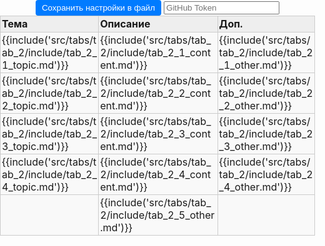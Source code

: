 <style>
:root {
    --content-max-width: 97%;
}

/* Базовые сбросы и контейнеры */
html, body {
    margin: 0;
    padding: 0;
    width: 100%;
    height: 100%;
}

.content main{
    max-width: 100%; /*var(--content-max-width);*/
}

.container {
    width: 100%;
    box-sizing: border-box;
    margin: 0;
    padding: 0;
}

table{
    margin: 0;  
}

/* Навигация (если используется) */
.nav-chapters {
    min-width: 20px;
}

/* Стили таблицы */
.data-table {
    width: 100%;
    border-collapse: collapse;
    margin: 0px auto;
    table-layout: fixed;
}

/* Общие стили ячеек */
.data-table tr {
    height: auto; /* Автоматическая высота строки */
}

.data-table td, .data-table th {
    border: 1px solid #ccc;
    position: relative;
    padding: 0;
    vertical-align: top;
    background-color: #f9f9f9; /* Фон по умолчанию для всей ячейки */
    height: auto;
}

/* Стили заголовков */
.data-table th {
    background-color: #eeeeee;
    font-weight: bold;
    /*height: 50px; /* Фиксированная высота для заголовков */
    min-height: 25px
}

/* Контейнер содержимого ячейки */
.data-table .cell-content {
    display: block;
    width: 100%;
    min-height: 25px;
    padding: 2px;
    box-sizing: border-box;
    background-color: transparent; /* Делаем внутренний div прозрачным */
    text-align: left;
    outline: none;
}

/* Редактируемые ячейки */
.data-table td .cell-content[contenteditable="true"] {
    background-color: #f9f9f9;
    word-wrap: break-word;
    overflow-wrap: anywhere;
}

.data-table td .cell-content[contenteditable="true"]:focus {
    background-color: #fff;
    box-shadow: 0 0 5px rgba(0,123,255,0.5);
}

/* Панель управления */
.controls {
    text-align: center;
    margin: 0px;
}

.controls button {
    margin: 0px;
    padding: 5px 10px;
    background-color: #007bff;
    color: white;
    border: none;
    border-radius: 4px;
    cursor: pointer;
}

.controls button:hover {
    background-color: #0056b3;
}

.file-input {
    margin: 10px;
}

/* Настройки таблицы */
.settings-trigger {
    position: absolute;
    top: 0;
    right: 0;
    width: 20px;
    height: 20px;
    cursor: pointer;
    z-index: 10;
    border-radius: 0 0 0 8px;
}

.settings-trigger:hover {
    background-color: rgba(0,123,255,0.1);
}

.settings-menu {
    display: none;
    position: absolute;
    top: 20px;
    right: 2px;
    background: #fff;
    border: 1px solid #ccc;
    padding: 4px;
    border-radius: 4px;
    white-space: nowrap;
    box-shadow: 0 2px 5px rgba(0,0,0,0.2);
    z-index: 100;
    font-size: 12px;
}

.show-settings .settings-menu {
    display: flex;
    gap: 8px;
    align-items: center;
}

.settings-menu label {
    display: flex;
    align-items: center;
    gap: 4px;
}

.settings-menu input[type="number"],
.settings-menu select,
.settings-menu input[type="color"] {
    width: 50px;
    font-size: 12px;
}

/* Ресайзер колонок */
.column-resizer {
    position: absolute;
    top: 0;
    right: -2px;
    width: 4px;
    height: 100%;
    cursor: col-resize;
    background: transparent;
    z-index: 5;
}

.column-resizer:hover {
    background: rgba(0,123,255,0.3);
}

/* Стили для блоков кода */
.data-table .cell-content pre {
    margin: 0;
    padding: 0px;
    background:rgb(245, 245, 245);
    border-radius: 4px;
    overflow-x: auto;
}
pre code.hljs{
    padding: 0px;
    margin-top:-20px;
}

code {
    white-space: pre-wrap; /* Сохраняем переносы строк */
    overflow-x: auto;
}

/* Highlight.js переопределит эти стили */
.hljs {
    white-space: pre-wrap;
}

/* стили для модального окна */

.current-text {
    background: #f9f9f9;
    padding: 15px;
    border: 1px solid #ddd;
    border-radius: 4px;
    margin: 20px 0;
    min-height: 50px;
}

.edit-btn {
    background: #007bff;
    color: white;
    border: none;
    padding: 10px 20px;
    border-radius: 4px;
    cursor: pointer;
}

.edit-btn:hover {
    background: #0056b3;
}

/* Модальное окно */
.modal {
    display: none;
    position: fixed;
    top: 0;
    left: 0;
    width: 100%;
    height: 100%;
    background: rgba(0, 0, 0, 0.5);
}

.modal.show {
    display: flex;
    align-items: center;
    justify-content: center;
}

.modal-content {
    background: white;
    padding: 20px;
    border-radius: 8px;
    width: 90%;
    max-width: 500px;
    max-height: 80vh;
}

.modal-header {
    display: flex;
    justify-content: space-between;
    align-items: center;
    margin-bottom: 20px;
    border-bottom: 1px solid #ddd;
    padding-bottom: 10px;
}

.modal-close-btn {
    background: none;
    border: none;
    font-size: 24px;
    cursor: pointer;
}

.modal-text-editor {
    width: 100%;
    height: 200px;
    padding: 0px;
    border: 1px solid #ddd;
    border-radius: 4px;
    font-family: inherit;
    resize: vertical;
}

.modal-footer {
    display: flex;
    gap: 10px;
    justify-content: flex-end;
    margin-top: 15px;
}

.modal-save-btn {
    background: #28a745;
    color: white;
    border: none;
    padding: 8px 16px;
    border-radius: 4px;
    cursor: pointer;
}

.modal-cancel-btn {
    background: #6c757d;
    color: white;
    border: none;
    padding: 8px 16px;
    border-radius: 4px;
    cursor: pointer;
}

.modal-save-btn:hover {
    background: #218838;
}

.modal-cancel-btn:hover {
    background: #5a6268;
}


</style>
<div class="container">
    <div class="controls">
        <button id="saveSettingsBtn">Сохранить настройки в файл</button>
        <input type="password" id="token" placeholder="GitHub Token" />
    </div>
    <table class="data-table" id="dataTable">
        <colgroup>
            <col id="tab_2_col-0">
            <col id="tab_2_col-1">
            <col id="tab_2_col-2">
        </colgroup>
        <thead>
            <tr id="tab_2_header_row">
                <th id="tab_2_header_topic"><div class="cell-content" contenteditable="true">Тема</div></th>
                <th id="tab_2_header_content"><div class="cell-content" contenteditable="true">Описание</div></th>
                <th id="tab_2_header_other"><div class="cell-content" contenteditable="true">Доп.</div></th>
            </tr>
        </thead>
        <tbody>
            <tr id="tab_2_1">
                <td id="tab_2_1_topic"><div class="cell-content" contenteditable="true">{{include('src/tabs/tab_2/include/tab_2_1_topic.md')}}</div></td>
                <td id="tab_2_1_content"><div class="cell-content" contenteditable="true">{{include('src/tabs/tab_2/include/tab_2_1_content.md')}}</div></td>
                <td id="tab_2_1_other"><div class="cell-content" contenteditable="true">{{include('src/tabs/tab_2/include/tab_2_1_other.md')}}</div></td>
            </tr>
            <tr id="tab_2_2">
                <td id="tab_2_2_topic"><div class="cell-content" contenteditable="true">{{include('src/tabs/tab_2/include/tab_2_2_topic.md')}}</div></td>
                <td id="tab_2_2_content"><div class="cell-content" contenteditable="true">{{include('src/tabs/tab_2/include/tab_2_2_content.md')}}</div></td>
                <td id="tab_2_2_other"><div class="cell-content" contenteditable="true">{{include('src/tabs/tab_2/include/tab_2_2_other.md')}}</div></td>
            </tr>
            <tr id="tab_2_3">
                <td id="tab_2_3_topic"><div class="cell-content" contenteditable="true">{{include('src/tabs/tab_2/include/tab_2_3_topic.md')}}</div></td>
                <td id="tab_2_3_content"><div class="cell-content" contenteditable="true">{{include('src/tabs/tab_2/include/tab_2_3_content.md')}}</div></td>
                <td id="tab_2_3_other"><div class="cell-content" contenteditable="true">{{include('src/tabs/tab_2/include/tab_2_3_other.md')}}</div></td>
            </tr>
            <tr id="tab_2_4">
                <td id="tab_2_4_topic"><div class="cell-content" contenteditable="true">{{include('src/tabs/tab_2/include/tab_2_4_topic.md')}}</div></td>
                <td id="tab_2_4_content"><div class="cell-content" contenteditable="true">{{include('src/tabs/tab_2/include/tab_2_4_content.md')}}</div></td>
                <td id="tab_2_4_other"><div class="cell-content" contenteditable="true">{{include('src/tabs/tab_2/include/tab_2_4_other.md')}}</div></td>
            </tr>
            <tr id="tab_2_5">
                <td id="tab_2_5_topic"><div class="cell-content" contenteditable="true"></div></td>
                <td id="tab_2_5_content"><div class="cell-content" contenteditable="true">{{include('src/tabs/tab_2/include/tab_2_5_other.md')}}</div></td>
                <td id="tab_2_5_other"><div class="cell-content" contenteditable="true"></div></td>
            </tr>         
        </tbody>
    </table>
    
</div>

<!-- Модальное окно -->
<div id="textModal" class="modal">
    <div class="modal-content">
        <div class="modal-header">
            <h3>Редактирование текста</h3>
            <button class="close-btn" onclick="closeModal()">&times;</button>
        </div>
        <textarea id="modalTextEditor" class="modal-text-editor" placeholder="Введите ваш текст здесь..."></textarea>
        <div class="modal-footer">
            <button class="modal-cancel-btn" onclick="closeModal()">Отмена</button>
            <button class="modal-save-btn" onclick="saveTextModal()">Сохранить</button>
        </div>
    </div>
</div>

<script>
    const isGitHubPages = window.location.host.includes('github.io');
    const basePath = isGitHubPages ? '/snippet-stash' : '';
    const currentTabId = 'tab_2'; // Идентификатор текущей вкладки
    let isUpdateSettings = false;
    const owner = 'Jekahome';
    const repo = 'snippet-stash';
    const pathSettings = 'src/config/table-settings.json'; 
    const branch = 'main';
    let editCellId=null;

    function closeModal() {
        const modal = document.getElementById('textModal');
        modal.classList.remove('show');
    }

    function saveTextModal() {
        const editor = document.getElementById('modalTextEditor');
        let cell = document.getElementById(editCellId);
        window.indexstore.content[currentTabId][cell.id] = editor.value;
        cell.innerHTML = '';
           
        const temp = document.createElement('div');
        temp.innerHTML = editor.value;
        
        const cellContentWrapper = document.createElement('div');
        cellContentWrapper.className = 'cell-content';
        cellContentWrapper.contentEditable = true;

        Array.from(temp.childNodes).forEach(node => {
            if (node.nodeType === Node.ELEMENT_NODE && node.tagName === 'CODE') {
                const wrap_code = buildWrapper(node.cloneNode(true));

                cellContentWrapper.appendChild(wrap_code);
            } else {
                cellContentWrapper.appendChild(node.cloneNode(true));
            }
        });
       
        cell.appendChild(cellContentWrapper);

        setupCellSettingsMenu(cell);
       
        if (typeof hljs !== 'undefined') {
            //hljs.highlightAll();
            const codeElements = cell.querySelectorAll('code');
            codeElements.forEach(codeElement => {
                console.log(codeElement)
                hljs.highlightElement(codeElement);
            }); 
        }
        closeModal();
    }
    function buildWrapper(node_code){
        const contentWrapperPre = document.createElement('pre');
        contentWrapperPre.className = 'playground';

        const buttonsDiv = document.createElement('div');
        buttonsDiv.className = 'buttons';

            // Кнопка копирования
            const copyButton = document.createElement('button');
            copyButton.className = 'clip-button';
            copyButton.title = 'Copy to clipboard';
            copyButton.setAttribute('aria-label', 'Copy to clipboard');

            const tooltip = document.createElement('i');
            tooltip.className = 'tooltiptext';
            copyButton.appendChild(tooltip);

            // Кнопка запуска
            const runButton = document.createElement('button');
            runButton.className = 'fa fa-play play-button';
            runButton.hidden = true;
            runButton.title = 'Run this code';
            runButton.setAttribute('aria-label', 'Run this code');

        runButton.addEventListener('click', () => {
            run_rust_code(contentWrapperPre);
        });
 
        // Добавление кнопок в div
        buttonsDiv.appendChild(copyButton);
        buttonsDiv.appendChild(runButton);
        contentWrapperPre.appendChild(buttonsDiv);
        contentWrapperPre.appendChild(node_code); 
        return contentWrapperPre;
    }
    // Копия из book/book.js:23
    function fetch_with_timeout(url, options, timeout = 6000) {
        return Promise.race([
            fetch(url, options),
            new Promise((_, reject) => setTimeout(() => reject(new Error('timeout')), timeout)),
        ]);
    }
    // Копия из book/book.js:105
    function run_rust_code(code_block) {
        let result_block = code_block.querySelector('.result');
        if (!result_block) {
            result_block = document.createElement('code');
            result_block.className = 'result hljs language-bash';

            code_block.append(result_block);
        }

        const text = playground_text(code_block);
        const classes = code_block.querySelector('code').classList;
        let edition = '2015';
        classes.forEach(className => {
            if (className.startsWith('edition')) {
                edition = className.slice(7);
            }
        });
        const params = {
            version: 'stable',
            optimize: '0',
            code: text,
            edition: edition,
        };

        if (text.indexOf('#![feature') !== -1) {
            params.version = 'nightly';
        }

        result_block.innerText = 'Running...';

        fetch_with_timeout('https://play.rust-lang.org/evaluate.json', {
            headers: {
                'Content-Type': 'application/json',
            },
            method: 'POST',
            mode: 'cors',
            body: JSON.stringify(params),
        })
            .then(response => response.json())
            .then(response => {
                if (response.result.trim() === '') {
                    result_block.innerText = 'No output';
                    result_block.classList.add('result-no-output');
                } else {
                    result_block.innerText = response.result;
                    result_block.classList.remove('result-no-output');
                }
            })
            .catch(error => result_block.innerText = 'Playground Communication: ' + error.message);
    }

    function initCellFromIndexStore(cell){
        if (cell.tagName === 'TH' && !cell.querySelector('.cell-content')) {
            const contentWrapper = document.createElement('div');
            contentWrapper.className = 'cell-content';
            contentWrapper.contentEditable = true;
            contentWrapper.innerHTML = cell.innerHTML;
            cell.innerHTML = '';
            cell.appendChild(contentWrapper);
        }

        // Для ячеек с контентом
        if (cell.tagName === 'TD') {
            const contentWrapper = cell.querySelector('.cell-content') || cell;
            const cellId = cell.id;
            
            // Восстанавливаем контент из indexstore
            if (window.indexstore.content[currentTabId]?.[cellId] !== undefined) {
                contentWrapper.innerHTML = window.indexstore.content[currentTabId][cellId];
            }
        }
        
        // Создаем меню настроек...
        setupCellSettingsMenu(cell);
    }

    // Закрытие при клике вне окна
    window.onclick = function(event) {
        const modal = document.getElementById('textModal');
        if (event.target === modal) {
            closeModal();
        }
    }

    // Закрытие по Escape
    document.addEventListener('keydown', function(event) {
        if (event.key === 'Escape') {
            closeModal();
        }
    });
 

// Инициализация при загрузке страницы
window.addEventListener('DOMContentLoaded', async () => {
    try {
        // 1. Инициализируем indexstore
        initIndexStore();
        
        // 2. Загружаем настройки из файла
        console.log('Загружаем настройки из файла');
        await loadSettingsFromFile();
        
        // 3. Применяем настройки и контент из indexstore
        initTableFromIndexStore();
        
        console.log("Таблица готова к работе");
    } catch (error) {
        console.error("Ошибка инициализации:", error);
        console.log("Ошибка загрузки таблицы", true);
    }
});

// 1. Инициализация indexstore как единого источника данных
function initIndexStore() {
    window.indexstore = window.indexstore || {
        settings: {}, // Настройки таблицы (размеры, цвета, шрифты)
        content: {}   // Содержимое ячеек
    };
    console.log('initIndexStore after [window.indexstore]:',window.indexstore);
    window.indexstore.settings[currentTabId] = window.indexstore.settings[currentTabId] || {};
    window.indexstore.content[currentTabId] = window.indexstore.content[currentTabId] || {};
    console.log('initIndexStore before [window.indexstore]:',window.indexstore);
}

// 2. Загрузка настроек из файла в indexstore
async function loadSettingsFromFile() {
    console.log('Loading settings from file to indexstore...');
    try {
        const response = await fetch(`${basePath}/config/table-settings.json`);
        if (!response.ok) throw new Error("Файл настроек не найден");
        
        const settingsText = await response.text();
        window.indexstore.settings = JSON.parse(settingsText);

        console.log('Settings loaded to indexstore');
        console.log('loadSettingsFromFile [window.indexstore.settings]:',window.indexstore.settings);
    } catch (error) {
        console.warn("Используются настройки по умолчанию:", error);
        initDefaultSettingsInIndexStore();
    }
}

// Настройки по умолчанию в indexstore
function initDefaultSettingsInIndexStore() {
    const defaultSettings = {
        cells: {
            [`${currentTabId}_header_topic`]: {
                fontSize: "16px",
                backgroundColor: "black",
                contentType: "text",
                width: 75
            },
            [`${currentTabId}_header_content`]: {
                fontSize: "16px",
                backgroundColor: "#f0f0f0",
                contentType: "text",
                width: 200
            },
            [`${currentTabId}_header_other`]: {
                fontSize: "16px",
                backgroundColor: "#f0f0f0",
                contentType: "text",
                width: 50
            }
        }
    };
    
    window.indexstore.settings[currentTabId] = defaultSettings;
}

// 3. Инициализация таблицы из indexstore
function initTableFromIndexStore() {
    const cells = document.querySelectorAll('.data-table td, .data-table th');
    
    cells.forEach((cell) => {
        initCellFromIndexStore(cell);
    });

    // Настраиваем глобальный клик для закрытия меню
    setupGlobalClick();

    // Применяем настройки из indexstore
    applySettingsFromIndexStore();
}

// Применение настроек из indexstore
function applySettingsFromIndexStore() {
    const settings = window.indexstore.settings[currentTabId];
    if (!settings) return;
    
    // Применяем настройки ячеек
    if (settings.cells) { 
        Object.keys(settings.cells).forEach(cellId => {
            console.log(`applySettingsFromIndexStore cellId=${cellId}`);
            const cell = document.getElementById(cellId); 
            if (cell) {
                applyCellSettings(cell, settings.cells[cellId]);
            } else {
                console.warn('Элемент не найден:', cellId);
            }
        });
    }
}

// Сохранение данных из indexstore
document.getElementById('saveSettingsBtn').addEventListener('click', function() {
    console.log('Saving data from indexstore...');
    
    // Сохраняем данные из indexstore в файл репозитория
    saveToGitHub().then(() => {
        console.log('Data saved successfully from indexstore');
        //console.log('Current indexstore:', window.indexstore);
        console.log("Все данные сохранены");
    }).catch(error => {
        console.error('Save error:', error);
        console.log("Ошибка сохранения", true);
    });
});

// Настройка меню для ячейки
function setupCellSettingsMenu(cell) {
    const trigger = document.createElement('div');
    trigger.className = 'settings-trigger';

    const menu = document.createElement('div');
    menu.className = 'settings-menu';
    
    const isHeader = cell.tagName === 'TH';
    const columnIndex = cell.cellIndex;
    
    let menuHTML = `
        <label><button onclick="editContent('${cell.id}')">E</button></label>
        <label>F: <input type="number" class="font-size" value="14" min="8" max="24"></label>
        <label>B: <input type="color" class="bg-color" value="${rgbToHex(getComputedStyle(cell).backgroundColor) || '#f9f9f9'}"></label>
        <label>T:
            <select class="content-type">
                <option value="text">text</option>
                <option value="code">code</option>
                <option value="html">HTML</option>
            </select>
        </label>
    `;
    
    if (isHeader) {
        const currentWidth = window.indexstore.settings?.[currentTabId]?.cells?.[cell.id]?.width ?? 200;
        menuHTML += `<label>W: <input type="number" class="column-width" value="${currentWidth}" min="50" max="800"></label>`;
    }
    
    menuHTML += `<label>H: <input type="number" class="row-height" placeholder="auto" min="30" max="1000"></label>`;

    menu.innerHTML = menuHTML;

    setupMenuEvents(cell, menu);
    setupIconClick(cell, trigger);

    cell.appendChild(trigger);
    cell.appendChild(menu);
}

async function editContent(cell_id){
    try {
        editCellId = cell_id;
        const modal = document.getElementById('textModal');
        const editor = document.getElementById('modalTextEditor');
         
        let markdownContent = '';
        if (!window.indexstore.content[currentTabId]?.[editCellId]) {
            const response = await fetch(`${basePath}/tabs/${currentTabId}/include/${cell_id}.md`);
            if (!response.ok) {
                throw new Error(`Ошибка HTTP: ${response.status} ${response.statusText}`);
            }
            markdownContent = await response.text(); // Если ожидается текстовое содержимое (как для .md файлов)
        } else {
            markdownContent = window.indexstore.content[currentTabId][editCellId];
        }

        console.log(`Содержимое Markdown:`, markdownContent);

        editor.value = markdownContent;
        modal.classList.add('show');
        editor.focus();
    } catch (error) {
        console.error('Ошибка при загрузке Markdown файла:', error);
    }
}

// Настройка событий меню
function setupMenuEvents(cell, menu) {
    menu.addEventListener('click', e => e.stopPropagation());
    
    const fontSizeInput = menu.querySelector('.font-size');
    fontSizeInput.addEventListener('input', e => {
        const value = `${e.target.value}px`;
        updateCellSettingsInIndexStore(cell, { fontSize: value });
        applyCellSettings(cell, { fontSize: value });
        console.log(`Размер шрифта изменен на ${e.target.value}px`);
    });

    const bgColorInput = menu.querySelector('.bg-color');
    bgColorInput.addEventListener('input', e => {
        //cell.style.backgroundColor = e.target.value;
        //if (contentWrapper) contentWrapper.style.backgroundColor = 'transparent';
        updateCellSettingsInIndexStore(cell, { backgroundColor: e.target.value });
        applyCellSettings(cell, { backgroundColor: e.target.value });
        console.log(`Цвет фона изменен`);
    });

    const contentTypeSelect = menu.querySelector('.content-type');
    if (contentTypeSelect) {
        contentTypeSelect.addEventListener('change', e => {
            updateCellSettingsInIndexStore(cell, { contentType: e.target.value });
            console.log(`Тип контента изменен на ${e.target.value}`);
        });
    }

    const columnWidthInput = menu.querySelector('.column-width');
    if (columnWidthInput && cell.tagName === 'TH') {
        columnWidthInput.addEventListener('input', e => {
            const width = parseInt(e.target.value);
            if (width >= 25) {
               
                updateCellSettingsInIndexStore(cell, { width: width });
                applyCellSettings(cell, { width: width });
                console.log(`Ширина колонки ${cell.cellIndex + 1} изменена на ${width}px`);
            }
        });
    }

    const rowHeightInput = menu.querySelector('.row-height');
    if (rowHeightInput) {
        rowHeightInput.addEventListener('input', e => {
            const height = parseInt(e.target.value);
            const row = cell.parentElement;
            
            if (height >= 30) {
                row.style.height = `${height}px`;
                row.style.minHeight = `${height}px`;
                row.dataset.fixedHeight = "true";
                console.log(`Высота строки установлена ${height}px`);
            } else if (e.target.value === '') {
                row.style.height = 'auto';
                row.style.minHeight = 'auto';
                delete row.dataset.fixedHeight;
                console.log(`Высота строки: автоматическая`);
            }
            
            updateCellSettingsInIndexStore(cell, { rowHeight: height >= 30 ? `${height}px` : 'auto' });
        });
    }

    menu.querySelectorAll('input, select').forEach(el => {
        el.addEventListener('click', e => e.stopPropagation());
        el.addEventListener('focus', e => e.stopPropagation());
    });
}

// Настройка клика по иконке настроек
function setupIconClick(cell, trigger) {
    trigger.addEventListener('click', e => {
        e.stopPropagation();
        document.querySelectorAll('.data-table td, .data-table th').forEach(c => {
            if (c !== cell) c.classList.remove('show-settings');
        });
        cell.classList.toggle('show-settings');
    });
}

// Обновление настроек ячейки в indexstore
function updateCellSettingsInIndexStore(cell, newSettings) {
    isUpdateSettings = true;
    const settings = window.indexstore.settings[currentTabId];
    if (!settings) return;
     
    if (!settings.cells) settings.cells = {};
    settings.cells[cell.id] = { ...(settings.cells[cell.id] || {}), ...newSettings };
   // console.log('Updated cell settings in indexstore:', { cell.id, newSettings });
}

// Применение настроек к ячейке
function applyCellSettings(cell, settings) {
    
    if (settings.fontSize) {
        const contentDiv = cell.querySelector('.cell-content[contenteditable="true"]');
        if (contentDiv) {
            contentDiv.style.fontSize = settings.fontSize;
        }
    }

    if (settings.backgroundColor) {
        const contentDiv = cell.querySelector('.cell-content[contenteditable="true"]'); 
        if (contentDiv) {
            contentDiv.style.setProperty('background-color', settings.backgroundColor);
        }
    }

    if (settings.width) {
        cell.style.setProperty('width', `${settings.width}px`);
    }

    if (settings.rowHeight && settings.rowHeight !== 'auto') {
        cell.parentElement.style.height = settings.rowHeight;
        cell.parentElement.dataset.fixedHeight = "true";
    }
    
    const menu = cell.querySelector('.settings-menu');
    if (menu) {
        menu.querySelector('.font-size').value = parseInt(settings.fontSize) || 14;
        if (settings.backgroundColor) {
            menu.querySelector('.bg-color').value = settings.backgroundColor;
        }
        
        const columnWidthInput = menu.querySelector('.column-width');
        if (columnWidthInput && settings.width) {
            columnWidthInput.value = settings.width;
        }
        
        const rowHeightInput = menu.querySelector('.row-height');
        if (rowHeightInput) {
            rowHeightInput.value = settings.rowHeight ? parseInt(settings.rowHeight) : '';
        }
        
        const contentTypeSelect = menu.querySelector('.content-type');
        if (contentTypeSelect && settings.contentType) {
            contentTypeSelect.value = settings.contentType;
        }
    }
}

// Утилитарные функции
function getCellType(cellIndex) {
    const types = ['topic', 'content', 'other'];
    return types[cellIndex] || cellIndex;
}

function rgbToHex(rgb) {
    if (rgb.startsWith('#')) return rgb;
    const result = /^rgba?\((\d+),\s*(\d+),\s*(\d+)(?:,\s*\d+\.?\d*)?\)$/i.exec(rgb);
    if (!result) return '#f9f9f9';
    const r = parseInt(result[1], 10).toString(16).padStart(2, '0');
    const g = parseInt(result[2], 10).toString(16).padStart(2, '0');
    const b = parseInt(result[3], 10).toString(16).padStart(2, '0');
    return `#${r}${g}${b}`.toLowerCase();
}

function setupGlobalClick() {
    document.addEventListener('click', (e) => {
        if (!e.target.closest('.settings-menu') && !e.target.closest('.settings-trigger')) {
            document.querySelectorAll('.data-table td, .data-table th').forEach(c => {
                c.classList.remove('show-settings');
            });
        }
    });
}

async function saveToGitHub() {
    
    if (Object.keys(window.indexstore.content).length == 0 && isUpdateSettings === false){
        console.warn("Данных нет");
        return;
    }
    const contentStore = window.indexstore.content;
    let files = [];

    if (isUpdateSettings === true){
        files.push({
            path: pathSettings,
            content: JSON.stringify(window.indexstore.settings, null, 2)
        });
    }

    if ( Object.keys(contentStore).length > 0) {
        for (const tabId in contentStore) {
            const tabContent = contentStore[tabId];

            if (tabContent && Object.keys(tabContent).length > 0) {
                for (const cellId in tabContent) {
                    files.push({
                        path: `src/tabs/${tabId}/include/${cellId}.md`,
                        content: tabContent[cellId] 
                    });  
                }
            } else {
                console.log(`tabId "${tabId}" пустой`);
            }
        }
    } else {
        console.log("indexstore.content пустой");
    }

    if (files.length == 0){
        console.warn("files рустой");
        return;
    }
    const token = prompt("Введите ваш GitHub токен:");
    //const token = document.getElementById('token').value.trim();
    
    if (!token) {
        console.error("Ошибка: Заполните поля GitHub token");
        return;
    }

    await commitMultipleFilesToGitHub({
        owner: owner,
        repo: repo,
        branch: branch,
        token: token, 
        commitMessage: 'Обновление нескольких файлов одним коммитом',
        files: files
    }); 

    console.info("Данные отправлены. Для работы с новыми данными дождитесь обновления репозитория");

    window.indexstore = window.indexstore || {
        settings: {},  
        content: {}  
    };
        
    setTimeout(() => {
        location.reload();  
    }, 45000);  
}

async function commitMultipleFilesToGitHub({ owner, repo, branch, token, files, commitMessage }) {
    const headers = {
        Authorization: `token ${token}`,
        Accept: 'application/vnd.github.v3+json',
        'Content-Type': 'application/json',
    };

    // Шаг 1: Получить SHA последнего коммита на ветке
    const refRes = await fetch(`https://api.github.com/repos/${owner}/${repo}/git/ref/heads/${branch}`, { headers });
    const refData = await refRes.json();
    const latestCommitSha = refData.object.sha;

    // Шаг 2: Получить SHA дерева этого коммита
    const commitRes = await fetch(`https://api.github.com/repos/${owner}/${repo}/git/commits/${latestCommitSha}`, { headers });
    const commitData = await commitRes.json();
    const baseTreeSha = commitData.tree.sha;

    // Шаг 3: Создать новое дерево с новыми файлами
    const tree = files.map(({ path, content }) => ({
        path,
        mode: '100644',
        type: 'blob',
        content, // plain text; если у тебя бинарные — можно blob создать отдельно
    }));

    const treeRes = await fetch(`https://api.github.com/repos/${owner}/${repo}/git/trees`, {
        method: 'POST',
        headers,
        body: JSON.stringify({
            base_tree: baseTreeSha,
            tree,
        }),
    });
    const treeData = await treeRes.json();
    const newTreeSha = treeData.sha;

    // Шаг 4: Создать коммит с новым деревом
    const commitResNew = await fetch(`https://api.github.com/repos/${owner}/${repo}/git/commits`, {
        method: 'POST',
        headers,
        body: JSON.stringify({
            message: commitMessage,
            tree: newTreeSha,
            parents: [latestCommitSha],
        }),
    });
    const newCommitData = await commitResNew.json();
    const newCommitSha = newCommitData.sha;

    // Шаг 5: Обновить ссылку ветки на новый коммит
    const updateRefRes = await fetch(`https://api.github.com/repos/${owner}/${repo}/git/refs/heads/${branch}`, {
        method: 'PATCH',
        headers,
        body: JSON.stringify({
            sha: newCommitSha,
        }),
    });

    if (updateRefRes.ok) {
        console.log('✅ Успешно закоммичено!');
    } else {
        const err = await updateRefRes.json();
        console.error('Ошибка обновления ветки:', err.message || err);
    }
}

async function saveToGitHub_() {
    const token = prompt("Введите ваш GitHub токен:");
    //const token = document.getElementById('token').value.trim();
    
    if (!token) {
        console.error("Ошибка: Заполните поля GitHub token");
        return;
    }

    const file_settings = JSON.stringify(window.indexstore.settings, null, 2);
    console.log(`Вот что мы отсылаем:${file_settings}`);
    console.log(`И вот что мы отсылаем:${unescape(encodeURIComponent(file_settings))}`);

    // Получаем текущий SHA файла (если он уже существует)
    const sha = await getFileSha(owner,repo,pathSettings,token);
    console.log(`sha:${sha}`);

    // Отправляем файл
    const putRes = await fetch(`https://api.github.com/repos/${owner}/${repo}/contents/${path}`,  {
        method: 'PUT',
        headers: {
            Authorization: `token ${token}`,
            Accept: "application/vnd.github.v3+json",
            "Content-Type": "application/json"
        },
        body: JSON.stringify({
            message: "Обновлено через GitHub API",
            content: btoa(unescape(encodeURIComponent(file_settings))), // base64 encode
            ...(sha ? { sha } : {}), // отправляем только если файл был,
            branch: branch
        })
    });

    if (putRes.ok) {
        console.log("Успешно сохранено!");
    } else {
        const err = await putRes.json();
        console.error("Ошибка: " + (err.message || "Неизвестная ошибка"));
    }
}

// GitHub требует SHA для обновления файла — это защита от конфликтов.
async function getFileSha(owner, repo, path, token) {
    const url = `https://api.github.com/repos/${owner}/${repo}/contents/${path}`; 
    const response = await fetch(url, {
        headers: {
        Authorization: `token ${token}`,
        Accept: "application/vnd.github.v3+json"
        }
    });

    if (!response.ok) return null;

    const data = await response.json();
    return data.sha;
}
</script>